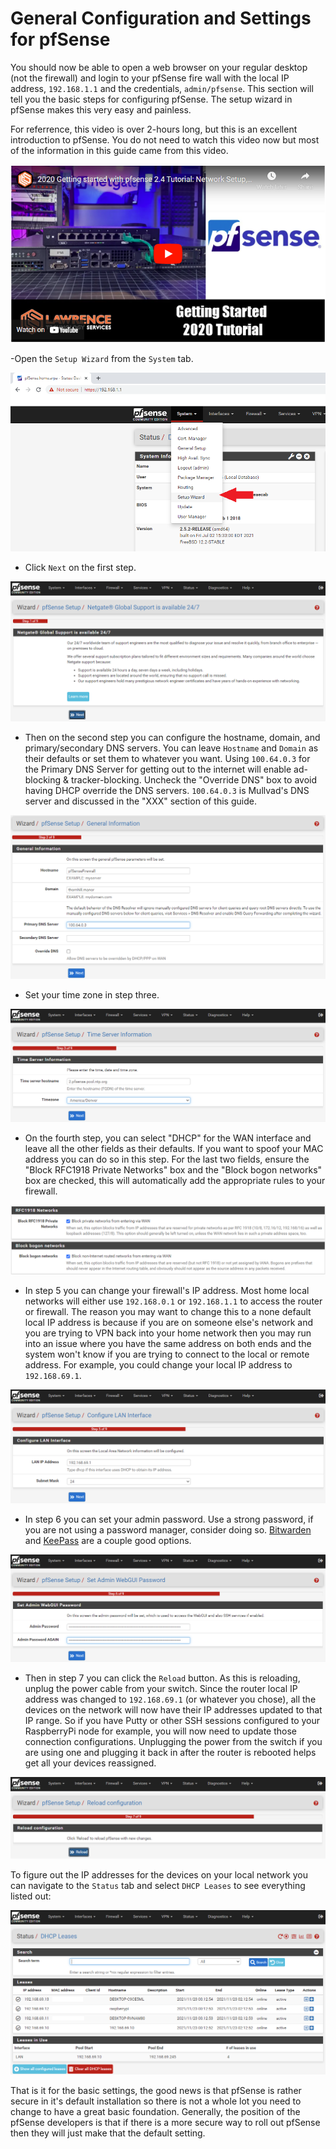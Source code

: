 # General Configuration and Settings for pfSense
You should now be able to open a web browser on your regular desktop (not the firewall) and login to your pfSense fire wall with the local IP address, `192.168.1.1` and the credentials, `admin/pfsense`. This section will tell you the basic steps for configuring pfSense. The setup wizard in pfSense makes this very easy and painless.  

For referrence, this video is over 2-hours long, but this is an excellent introduction to pfSense. You do not need to watch this video now but most of the information in this guide came from this video. 

[![Tom Lawrence Video](assets/TLvid.png)](https://youtu.be/fsdm5uc_LsU "Tom Lawrence pfSense Tutorial")

-Open the `Setup Wizard` from the `System` tab.

![](assets/pfSenseConfig0.png)

- Click `Next` on the first step.

![](assets/pfSenseConfig1.png)

- Then on the second step you can configure the hostname, domain, and primary/secondary DNS servers. You can leave `Hostname` and `Domain` as their defaults or set them to whatever you want. Using `100.64.0.3` for the Primary DNS Server for getting out to the internet will enable ad-blocking & tracker-blocking. Uncheck the "Override DNS" box to avoid having DHCP override the DNS servers. `100.64.0.3` is Mullvad's DNS server and discussed in the "XXX" section of this guide. 

![](assets/pfSenseConfig2.png)

- Set your time zone in step three.

![](assets/pfSenseConfig3.png)

- On the fourth step, you can select "DHCP" for the WAN interface and leave all the other fields as their defaults. If you want to spoof your MAC address you can do so in this step. For the last two fields, ensure the "Block RFC1918 Private Networks" box and the "Block bogon networks" box are checked, this will automatically add the appropriate rules to your firewall. 

![](assets/pfSenseConfig4.png)

- In step 5 you can change your firewall's IP address. Most home local networks will either use `192.168.0.1` or `192.168.1.1` to access the router or firewall. The reason you may want to change this to a none default local IP address is because if you are on someone else's network and you are trying to VPN back into your home network then you may run into an issue where you have the same address on both ends and the system won't know if you are trying to connect to the local or remote address. For example, you could change your local IP address to `192.168.69.1`.

![](assets/pfSenseConfig5.png)

- In step 6 you can set your admin password. Use a strong password, if you are not using a password manager, consider doing so. [Bitwarden](https://bitwarden.com/) and [KeePass](https://keepass.info/) are a couple good options.

![](assets/pfSenseConfig6.png)

- Then in step 7 you can click the `Reload` button. As this is reloading, unplug the power cable from your switch. Since the router local IP address was changed to `192.168.69.1` (or whatever you chose), all the devices on the network will now have their IP addresses updated to that IP range. So if you have Putty or other SSH sessions configured to your RaspberryPi node for example, you will now need to update those connection configurations. Unplugging the power from the switch if you are using one and plugging it back in after the router is rebooted helps get all your devices reassigned.

![](assets/pfSenseConfig7.png)

To figure out the IP addresses for the devices on your local network you can navigate to the `Status` tab and select `DHCP Leases` to see everything listed out:

![](assets/pfSenseConfig8.png)

That is it for the basic settings, the good news is that pfSense is rather secure in it's default installation so there is not a whole lot you need to change to have a great basic foundation. Generally, the position of the pfSense developers is that if there is a more secure way to roll out pfSense then they will just make that the default setting. 
